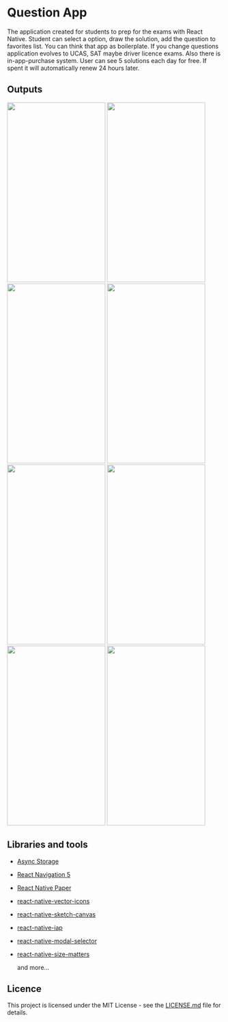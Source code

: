 # Question App

The application created for students to prep for the exams with React Native. Student can select a option, draw the solution, add the question to favorites list. You can think that app as boilerplate. If you change questions application evolves to UCAS, SAT maybe driver licence exams. Also there is in-app-purchase system. User can see 5 solutions each day for free. If spent it will automatically renew 24 hours later.

## Outputs
<span>
<img src="https://user-images.githubusercontent.com/25431654/136267397-b6733b33-0c4b-4ed6-890c-efc1905805d1.jpg" width="230" height="420">
<img src="https://user-images.githubusercontent.com/25431654/136267378-ef04f05d-0760-4c62-8e77-446dead62485.jpg" width="230" height="420">
<img src="https://user-images.githubusercontent.com/25431654/136267381-c06d94a1-5fd0-4c1b-997e-501ce4e1085d.jpg" width="230" height="420">
<img src="https://user-images.githubusercontent.com/25431654/136267383-965b3dcb-d54a-462c-820a-1b2bbfdd2758.jpg" width="230" height="420">
<img src="https://user-images.githubusercontent.com/25431654/136267388-4072f4ca-820f-4a0d-a3f2-728fbfc43606.jpg" width="230" height="420">
<img src="https://user-images.githubusercontent.com/25431654/136267396-f8eb50e0-f868-4d37-944c-a3dac65c9497.jpg" width="230" height="420">
<img src="https://user-images.githubusercontent.com/25431654/136267394-1966795b-22fa-4567-a391-f91829258ce7.jpg" width="230" height="420">
<img src="https://user-images.githubusercontent.com/25431654/136267392-95a7f641-bd93-40e8-8c79-b6c9533bef4f.jpg" width="230" height="420">
</span>


## Libraries and tools

- [Async Storage](https://github.com/react-native-async-storage/async-storage)
- [React Navigation 5](https://reactnavigation.org/)
- [React Native Paper](https://reactnativepaper.com/)
- [react-native-vector-icons](https://github.com/oblador/react-native-vector-icons)
- [react-native-sketch-canvas](https://github.com/terrylinla/react-native-sketch-canvas)
- [react-native-iap](https://github.com/dooboolab/react-native-iap)
- [react-native-modal-selector](https://github.com/peacechen/react-native-modal-selector)
- [react-native-size-matters](https://github.com/nirsky/react-native-size-matters)

  and more...

## Licence
This project is licensed under the MIT License - see the [LICENSE.md](https://github.com/kahx/questionApp/blob/master/LICENSE.md) file for details.
